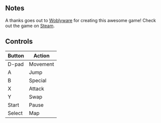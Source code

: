 ## Notes

A thanks goes out to [Woblyware](https://store.steampowered.com/search/?developer=Woblyware&snr=1_5_9__2000) for creating this awesome game! Check out the game on [Steam](https://store.steampowered.com/app/680340/Omega_Strike/).

## Controls

| Button | Action |
|--|--| 
|D-pad|Movement|
|A|Jump|
|B|Special|
|X|Attack|
|Y|Swap|
|Start|Pause|
|Select|Map|


